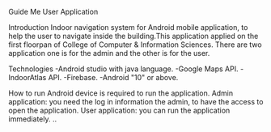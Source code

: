 

Guide Me User Application

Introduction
Indoor navigation system for Android mobile application, to help the user to navigate inside the building.This application applied on the first floorpan of College of Computer & Information Sciences. There are two application one is for the admin and the other is for the user.

Technologies
-Android studio with java language. 
-Google Maps API.
-IndoorAtlas API.
-Firebase.
-Android "10" or above. 


How to run 
Android device is required to run the application.
Admin application: you need the log in information the admin, to have the access to open the application.
User application: you can run the application immediately. 
..
